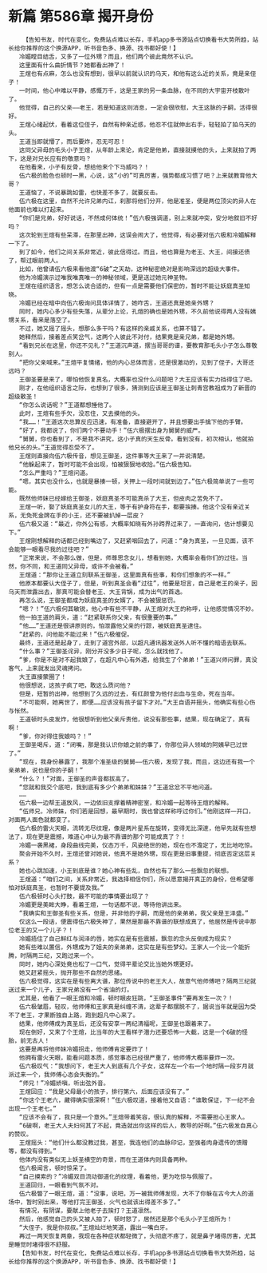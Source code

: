 # 新篇 第586章 揭开身份
        【告知书友，时代在变化，免费站点难以长存，手机app多书源站点切换看书大势所趋，站长给你推荐的这个换源APP，听书音色多、换源、找书都好使！】
       冷媚瞠目结舌，又多了一位外甥？而且，他们两个彼此竟然不认识。
       这里面有什么曲折情节？她都看出神了！
       王煊也有点麻，怎么也没有想到，很早以前就认识的乌天，和他有这么近的关系，竟是亲侄子！
       一时间，他心中难以平静，感慨万千，这是王家的另一条血脉，在不同的大宇宙开枝散叶了。
       他觉得，自己的父亲——老王，若是知道这则消息，一定会很欣慰，大王这脉的子嗣，活得很好。
       王煊心绪起伏，看着这位侄子，自然有种亲近感，他忍不住就伸出右手，轻轻拍了拍乌天的头。
       王道当即就懵了，而后要炸，忍无可忍！
       这同父异母的毛头小子王煊，从年龄上来论，肯定是他弟，直接就摸他的头，上来就拍了两下，这是对兄长应有的敬意吗？
       在他看来，小子有反骨，想给他来个下马威吗？！
       伍六极的脸色也顿时一黑，心说，这“小的”可真厉害，强势都成习惯了吧？上来就教育他大哥？
       王道恼了，不说暴跳如雷，也快差不多了，就要反击。
       伍六极在这里，自然不允许兄弟内讧，刹那将他们分开，他是准圣，便是两位顶尖的异人在他面前也难以打起来。
       “你们是兄弟，好好说话，不然成何体统！”伍六极强调道，别上来就冲突，安分地叙旧不好吗？
       这次轮到王煊有些呆滞，在那里出神，这误会闹大了，他觉得，有必要对伍六极和冷媚解释一下了。
       到了如今，他们之间关系非常近，彼此信得过。而且，他也算是为老王、大王，间接还债了，帮过眼前两人。
       比如，他曾请伍六极来看他渡“6破”之天劫，这种秘密绝对是影响深远的超级大事件。
       他为冷媚演示过唯我唯真唯一的神秘领域，更是送过她元神圣物。
       王煊在组织语言，想怎么说合适的，但有一点是需要他们保密的，暂时不能让妖庭真圣知晓。
       冷媚已经在暗中向伍六极询问具体详情了，她咋舌，王道还真是她亲外甥？
       同时，她内心多少有些失落，从辈分上论，孔煊的确也是她外甥，不久前他说得两人没有姨甥关系，看来是落空了。
       不过，她又摇了摇头，想那么多干吗？有这样的亲戚关系，也算不错了。
       她释然后，接着差点笑岔气，这两个人彼此不对付，结果竟是亲兄弟，都是她外甥。
       “看到兄长在这里，你还不见礼？”王道沉声道，摆当哥哥的谱，要教育那毛头小子怎么尊敬别人。
       “把你父亲喊来。”王煊平复情绪，他的内心总体而言，还是很激动的，见到了侄子，大哥还远吗？
       王御圣要是来了，哪怕他恢复真名，大概率也没什么问题吧？大王应该有实力挡得住了吧。
       刚才，在他组织语言之际，也想到了很多，猜测到应该是王御圣让刺青宫教祖成为了新晋的超级散圣！
       “你怎么说话呢？”王道都想捶他了。
       此时，王煊有些手欠，没忍住，又去摸他的头。
       “我……！”王道这次总算反应迅速，有准备，直接避开了，并且想要出手擒下他的手臂。
       “好了，我都说了，你们两个不要动手！”伍六极摆出身为舅舅的威严。
       “舅舅，你也看到了，不是我不讲究，这小子真的天生反骨。看到没有，初次相认，他就拍他兄长的头。”王道觉得忍受不了。
       王煊则直接向伍六极传音，想见王御圣，这件事等大王来了一并说清楚。
       “他躲起来了，暂时可能不会出现，怕被狠狠地收拾。”伍六极告知。
       “怎么严重吗？”王煊问道。
       “嗯，其实也没什么，也就是暴揍一顿，关押上一段时间就到边了。”伍六极简单说了一些可能。
       既然他师妹已经嫁给王御圣，妖庭真圣不可能真杀了大王，但皮肉之苦免不了。
       王煊一听，娶了妖庭真圣女儿的大王，等于有护身符在手，都要挨揍。他这个没有亲近关系，无免死金牌在手的小王，还不要被扒掉一层皮？
       伍六极又道：“最近，你外公有感，大概率知晓有外孙跨界过来了，一直询问，估计想要见下。”
       王煊刚想解释的话都已经到嘴边了，又赶紧咽回去了，问道：“身为真圣，一旦见面，该不会能够一眼看尽我的过往吧？”
       “正常来说，不会那么做，但是，师尊思念女儿，想看到她，大概率会看你们的过往。当然，你不同，和王道同父异母，或许不会被看。”
       王煊道：“那你让王道立刻联系王御圣，这里面真有些事，和你们想象的不一样。”
       他原本都要认大侄子了，但是，听到真圣会看“过往”，他要是坦言，自己是老王的亲子，因乌天而泄露出去，那真可能会替老王、大王背锅，成为出气的首选。
       再怎么说，王御圣都成为妖庭真圣的女婿了，不会被狠惩罚。
       “嗯？！”伍六极何其敏锐，他心中有些不平静，从王煊对大王的称呼，让他感觉情况不妙。
       他一拍王道的肩头，道：“赶紧联系你父亲，有很重要的事。”
       “他……”王道还是很讲原则的，怕泄露他父亲的行踪，被妖庭真圣逮住。
       “赶紧的，问他能不能过来！”伍六极催促。
       最终，王道还是起身了，走到了道宫外部，以超凡通讯器发送外人听不懂的暗语去联系。
       “什么事？”王御圣诧异，刚分开没多少日子呢，怎么就找他了。
       “爹，你是不是对不起我娘了，在超凡中心有外遇，给我生了个弟弟！”王道兴师问罪，真没客气，上来就发出灵魂拷问。
       大王直接蒙圈了！
       他很想说，这孩子疯了吧，敢这么质问他？
       但是，短暂的出神，他想到了久远的过去，有红颜曾为他付出血与生命，死在当年。
       “不可能啊，她离世了，即便……应该没有孩子留下才对。”大王自语并摇头，他确实有些心伤与怅然。
       王道顿时头皮发炸，他很想听到他父亲斥责他，说没有那些事，结果，现在确定了，真有啊！
       “爹，你对得住我娘吗？！”
       王御圣喝斥，道：“闭嘴，那是我认识你娘之前的事了，你那位异人领域的阿姨早已过世了。”
       “现在，我身份暴露了，我那个准圣级的舅舅——伍六极，发现了我，而且，这边还有我一个亲弟弟，说也是你的子嗣！”
       “什么？！”对面，王御圣的声音都拔高了。
       “您就和我交个底吧，我到底有多少个弟弟和妹妹？”王道忿忿不平地问道。
       ……
       伍六极一边帮王道放风，一边依旧支撑着精神密室，和冷媚一起等待王煊的解释。
       “伍师兄，冷师妹，你们若是回想，最早期时，我也曾这样称呼过你们。”他刚这样一开口，对面两人面色就都变了。
       伍六极的雷火天眼，流转无尽纹理，像是两片星系在旋转，变得无比深邃，他早先就有些想法了，现在更是震撼，难道心中认为最不靠谱的那个可能成真了？！
       冷媚一袭黑裙，身段曲线完美，仪态万千，风姿绝世的她，现在也不澹定了，无比地吃惊。
       聚会开始不久时，王煊还曾对她说，他真不是她外甥，现在更是旧事重提，彻底否定这层关系？
       她也心跳加速，小王到底是谁？她心神有些乱，自然也有了那么一些飘忽的联想。
       王煊道：“咱们之间，关系非常近，我选择相信你们，所以愿意揭开真正的身份，但希望哪怕对妖庭真圣，也暂时不要提及我。”
       伍六极顿时心头打鼓，最不可能的事情要出现了？
       冷媚更是美眸大睁，看着王煊，一句话都不说，等待他讲出来。
       “我确实和王御圣有些关系，但是，并非他的子嗣，而是他的亲弟弟，我父亲是王泽盛。”
       仅这么一段话，便震得伍六极失神了，果然是那最不靠谱的联想成真了，他居然是传说中那位老王的又一个儿子？！
       冷媚捂住了自己鲜红与润泽的唇，她实在是有些震撼，飘忽的念头反倒成为现实？
       她有些难以置信，外甥成为了姐夫的亲弟弟，这实在是有些梦幻。王家人一个比一个能折腾，时隔两三纪，又跑过来一个。
       同时，她内心深处竟也松了一口气，觉得平辈论交比当她外甥更好。
       她又赶紧摇头，抛开那些不自然的思绪。
       伍六极觉得，这实在是有些离大谱，那位传说中的老王大人，故意气他师傅吧？隔两三纪就送过来一个儿子，王家兄弟没有一个省油的灯。
       尤其是，他看了一眼王煊和冷媚，顿时眼皮狂跳，“王御圣事件”要再发生一次？！
       伍六极皱眉，轻叹，他师傅和王家真是纠缠不清，这辈子都摆脱不了，据说当年就是因为受不了老王，才果断独自上路，跑到超凡中心来了。
       结果，他师傅成为真圣后，还没有安享一两纪清福呢，王御圣也跟着来了。
       现在倒好，又来了个王煊，比当年的大王看样子潜力还要恐怖一大截，这是一个6破的怪胎，前无古人！
       这要是再将他师妹冷媚拐走，他师傅肯定要炸了！
       他拥有雷火天眼，能看问题本质，感觉事态已经很严重了，他师傅大概率要炸一次。
       伍六极叹气：“我想问下，老王大人到底有几个子女，这样左一个右一个地时隔一段岁月就派过来一个，我师傅心态会失衡的。”
       “师兄！”冷媚娇嗔，听出弦外音。
       王煊回应：“我是父母最小的孩子，排行第六，后面应该没有了。”
       “你这个王老六，藏得确实很深啊！”伍六极叹道，接着他又自语：“谁敢保证，下一纪不会出现一个王老七。”
       “应该不会有了，我只是一个意外。”王煊带着笑容，很认真的解释，不需要担心王家人。
       “6破啊，老王大人夫妇何其了不起，竟造就出你这样的后人，教导的好啊。”伍六极发自真心的赞叹。
       王煊摇头：“他们什么都没教过我，甚至，我连他们的血脉印记，至强者肉身遗传的馈赠等，都没有得到。”
       他体内没有类似无上妖圣横空的奇景，而在王道体内则具备两种。
       伍六极闻言，顿时惊呆了。
       “自己摸索的？”冷媚双目流动御道化的纹理，看着他，更为吃惊与佩服了。
       王道回归，一眼看到气氛不对。
       伍六极瞥了一眼王煊，道：“没事，说吧，万一被我师傅发现，大不了你躲在古今大人的道场中，暂时别出来，等他打完王御圣，火气也就该出得差不多了。”
       有情况，有阴谋，要献上他老子去挨打？王道凛然。
       然后，他感觉自己的头又被人拍了，顿时怒了，居然还是那个毛头小子王煊所为！
       “大侄子，我是你叔叔。”王煊灿烂地笑道，露出一嘴白牙。
       再过一两天恢复两章，我现在各种症状都轻微了，头彻底不疼了，就是鼻子堵得厉害，尤其是睡觉时堵得很不舒服。
       【告知书友，时代在变化，免费站点难以长存，手机app多书源站点切换看书大势所趋，站长给你推荐的这个换源APP，听书音色多、换源、找书都好使！】